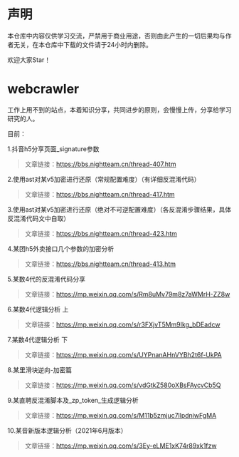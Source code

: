 # 声明
本仓库中内容仅供学习交流，严禁用于商业用途，否则由此产生的一切后果均与作者无关，在本仓库中下载的文件请于24小时内删除。

欢迎大家Star！

# webcrawler

工作上用不到的站点，本着知识分享，共同进步的原则，会慢慢上传，分享给学习研究的人。

目前：

1.抖音h5分享页面_signature参数  
>文章链接：<https://bbs.nightteam.cn/thread-407.htm>

2.使用ast对某v5加密进行还原（常规配置难度）（有详细反混淆代码）  
>文章链接：<https://bbs.nightteam.cn/thread-417.htm>

3.使用ast对某v5加密进行还原（绝对不可逆配置难度）（各反混淆步骤结果，具体反混淆代码文中自取）  
>文章链接：<https://bbs.nightteam.cn/thread-423.htm>

4.某团h5外卖接口几个参数的加密分析
>文章链接：<https://bbs.nightteam.cn/thread-413.htm>

5.某数4代的反混淆代码分享
>文章链接：<https://mp.weixin.qq.com/s/Rm8uMv79m8z7aWMrH-ZZ8w>

6.某数4代逻辑分析 上
>文章链接：<https://mp.weixin.qq.com/s/r3FXjvT5Mm9Ikg_bDEadcw>

7.某数4代逻辑分析 下
>文章链接：<https://mp.weixin.qq.com/s/UYPnanAHnVYBh2t6f-UkPA>

8.某里滑块逆向-加密篇
>文章链接：<https://mp.weixin.qq.com/s/vdGtkZ580oXBsFAycvCb5Q>

9.某直聘反混淆脚本及_zp_token_生成逻辑分析
>文章链接：<https://mp.weixin.qq.com/s/M11b5zmjuc7llpdniwFgMA>

10.某音新版本逻辑分析（2021年6月版本）
>文章链接：<https://mp.weixin.qq.com/s/3Ey-eLME1xK74r89xk1fzw>
